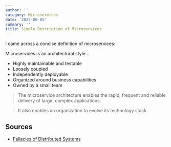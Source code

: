 ```yaml
---
author: ''
category: Microservices
date: '2022-06-05'
summary: ''
title: Simple Description of Microservices
---
```


I came across a concise definition of microservices:

Microservices is an architectural style...

* Highly maintainable and testable
* Loosely coupled
* Independently deployable
* Organized around business capabilities
* Owned by a small team

> The microservice architecture enables the rapid, frequent and reliable delivery of large, complex applications.

> It also enables an organization to evolve its technology stack.

## Sources

* [Fallacies of Distributed Systems](https://architecturenotes.co/fallacies-of-distributed-systems/)
